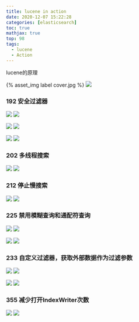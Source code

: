 ```yaml
---
title: lucene in action
date: 2020-12-07 15:22:28
categories: [elasticsearch]
toc: true
mathjax: true
top: 98
tags:
  - lucene
  - Action
---
```


lucene的原理

{% asset_img label cover.jpg %}
![](lucene-in-action/cover.jpg)

<!-- more -->

### 192 安全过滤器

![](/images/lucene-in-action/1.bmp)
![](lucene-in-action/1.bmp)

![](/images/lucene-in-action/2.bmp)
![](lucene-in-action/2.bmp)

![](/images/lucene-in-action/3.bmp)
![](lucene-in-action/3.bmp)

### 202 多线程搜索

![](/images/lucene-in-action/4.bmp)
![](lucene-in-action/4.bmp)

### 212 停止慢搜索

![](/images/lucene-in-action/5.bmp)
![](lucene-in-action/5.bmp)

### 225 禁用模糊查询和通配符查询

![](/images/lucene-in-action/6.bmp)
![](lucene-in-action/6.bmp)

![](/images/lucene-in-action/7.bmp)
![](lucene-in-action/7.bmp)

### 233 自定义过滤器，获取外部数据作为过滤参数

![](/images/lucene-in-action/8.bmp)
![](lucene-in-action/8.bmp)

![](/images/lucene-in-action/9.bmp)
![](lucene-in-action/9.bmp)

### 355 减少打开IndexWriter次数

![](/images/lucene-in-action/10.bmp)
![](lucene-in-action/10.bmp)